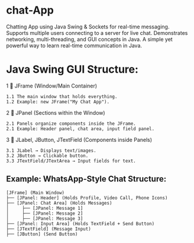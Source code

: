 # chat-App
Chatting App using Java Swing &amp; Sockets for real-time messaging. Supports multiple users connecting to a server for live chat. Demonstrates networking, multi-threading, and GUI concepts in Java. A simple yet powerful way to learn real-time communication in Java.


# Java Swing GUI Structure:
1   ️⃣ JFrame (Window/Main Container)

    1.1 The main window that holds everything.
    1.2 Example: new JFrame("My Chat App").
2   ️⃣ JPanel (Sections within the Window)

    2.1 Panels organize components inside the JFrame.
    2.1 Example: Header panel, chat area, input field panel.
3   ️⃣ JLabel, JButton, JTextField (Components inside Panels)

    3.1 JLabel → Displays text/images.
    3.2 JButton → Clickable button.
    3.3 JTextField/JTextArea → Input fields for text.

## Example: WhatsApp-Style Chat Structure: 
    [JFrame] (Main Window)
    ├── [JPanel: Header] (Holds Profile, Video Call, Phone Icons)
    ├── [JPanel: Chat Area] (Holds Messages)
    │     ├── [JPanel: Message 1]
    │     ├── [JPanel: Message 2]
    │     ├── [JPanel: Message 3]
    ├── [JPanel: Input Area] (Holds TextField + Send Button)
    ├── [JTextField] (Message Input)
    ├── [JButton] (Send Button)


